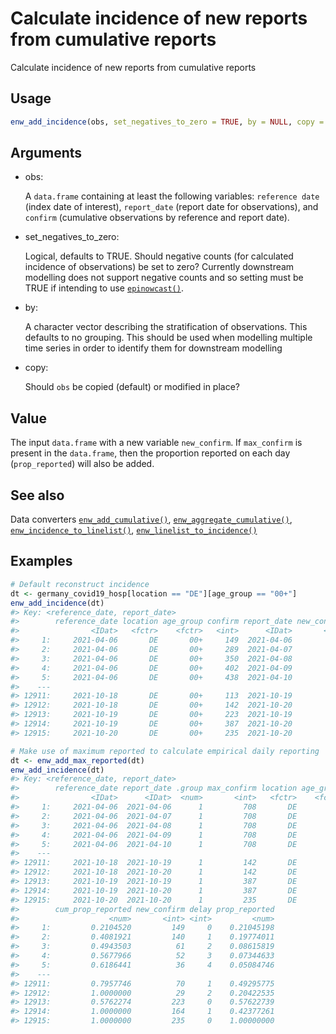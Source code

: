 # Calculate incidence of new reports from cumulative reports

Calculate incidence of new reports from cumulative reports

## Usage

``` r
enw_add_incidence(obs, set_negatives_to_zero = TRUE, by = NULL, copy = TRUE)
```

## Arguments

- obs:

  A `data.frame` containing at least the following variables:
  `reference date` (index date of interest), `report_date` (report date
  for observations), and `confirm` (cumulative observations by reference
  and report date).

- set_negatives_to_zero:

  Logical, defaults to TRUE. Should negative counts (for calculated
  incidence of observations) be set to zero? Currently downstream
  modelling does not support negative counts and so setting must be TRUE
  if intending to use
  [`epinowcast()`](https://package.epinowcast.org/dev/reference/epinowcast.md).

- by:

  A character vector describing the stratification of observations. This
  defaults to no grouping. This should be used when modelling multiple
  time series in order to identify them for downstream modelling

- copy:

  Should `obs` be copied (default) or modified in place?

## Value

The input `data.frame` with a new variable `new_confirm`. If
`max_confirm` is present in the `data.frame`, then the proportion
reported on each day (`prop_reported`) will also be added.

## See also

Data converters
[`enw_add_cumulative()`](https://package.epinowcast.org/dev/reference/enw_add_cumulative.md),
[`enw_aggregate_cumulative()`](https://package.epinowcast.org/dev/reference/enw_aggregate_cumulative.md),
[`enw_incidence_to_linelist()`](https://package.epinowcast.org/dev/reference/enw_incidence_to_linelist.md),
[`enw_linelist_to_incidence()`](https://package.epinowcast.org/dev/reference/enw_linelist_to_incidence.md)

## Examples

``` r
# Default reconstruct incidence
dt <- germany_covid19_hosp[location == "DE"][age_group == "00+"]
enw_add_incidence(dt)
#> Key: <reference_date, report_date>
#>        reference_date location age_group confirm report_date new_confirm delay
#>                <IDat>   <fctr>    <fctr>   <int>      <IDat>       <int> <int>
#>     1:     2021-04-06       DE       00+     149  2021-04-06         149     0
#>     2:     2021-04-06       DE       00+     289  2021-04-07         140     1
#>     3:     2021-04-06       DE       00+     350  2021-04-08          61     2
#>     4:     2021-04-06       DE       00+     402  2021-04-09          52     3
#>     5:     2021-04-06       DE       00+     438  2021-04-10          36     4
#>    ---                                                                        
#> 12911:     2021-10-18       DE       00+     113  2021-10-19          70     1
#> 12912:     2021-10-18       DE       00+     142  2021-10-20          29     2
#> 12913:     2021-10-19       DE       00+     223  2021-10-19         223     0
#> 12914:     2021-10-19       DE       00+     387  2021-10-20         164     1
#> 12915:     2021-10-20       DE       00+     235  2021-10-20         235     0

# Make use of maximum reported to calculate empirical daily reporting
dt <- enw_add_max_reported(dt)
enw_add_incidence(dt)
#> Key: <reference_date, report_date>
#>        reference_date report_date .group max_confirm location age_group confirm
#>                <IDat>      <IDat>  <num>       <int>   <fctr>    <fctr>   <int>
#>     1:     2021-04-06  2021-04-06      1         708       DE       00+     149
#>     2:     2021-04-06  2021-04-07      1         708       DE       00+     289
#>     3:     2021-04-06  2021-04-08      1         708       DE       00+     350
#>     4:     2021-04-06  2021-04-09      1         708       DE       00+     402
#>     5:     2021-04-06  2021-04-10      1         708       DE       00+     438
#>    ---                                                                         
#> 12911:     2021-10-18  2021-10-19      1         142       DE       00+     113
#> 12912:     2021-10-18  2021-10-20      1         142       DE       00+     142
#> 12913:     2021-10-19  2021-10-19      1         387       DE       00+     223
#> 12914:     2021-10-19  2021-10-20      1         387       DE       00+     387
#> 12915:     2021-10-20  2021-10-20      1         235       DE       00+     235
#>        cum_prop_reported new_confirm delay prop_reported
#>                    <num>       <int> <int>         <num>
#>     1:         0.2104520         149     0    0.21045198
#>     2:         0.4081921         140     1    0.19774011
#>     3:         0.4943503          61     2    0.08615819
#>     4:         0.5677966          52     3    0.07344633
#>     5:         0.6186441          36     4    0.05084746
#>    ---                                                  
#> 12911:         0.7957746          70     1    0.49295775
#> 12912:         1.0000000          29     2    0.20422535
#> 12913:         0.5762274         223     0    0.57622739
#> 12914:         1.0000000         164     1    0.42377261
#> 12915:         1.0000000         235     0    1.00000000
```
